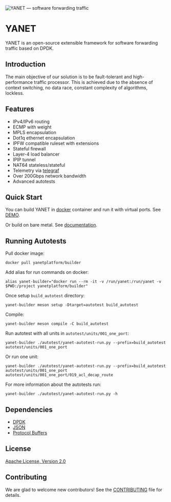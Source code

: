 <img alt="YANET — software forwarding traffic" src="flows.svg" />

# YANET
YANET is an open-source extensible framework for software forwarding traffic based on DPDK.

## Introduction
The main objective of our solution is to be fault-tolerant and high-performance traffic processor. This is achieved due to the absence of context switching, no data race, constant complexity of algorithms, lockless.

## Features
- IPv4/IPv6 routing
- ECMP with weight
- MPLS encapsulation
- Dot1q ethernet encapsulation
- IPFW compatible ruleset with extensions
- Stateful firewall
- Layer-4 load balancer
- IPIP tunnel
- NAT64 stateless/stateful
- Telemetry via [telegraf](https://github.com/influxdata/telegraf)
- Over 200Gbps network bandwidth
- Advanced autotests

## Quick Start
You can build YANET in [docker](https://www.docker.com/) container and run it with virtual ports. See [DEMO](demo).

Or build on bare metal. See [documentation](docs/build.md).
## Running Autotests
Pull docker image:
```
docker pull yanetplatform/builder
```

Add alias for run commands on docker:
```
alias yanet-builder="docker run --rm -it -v /run/yanet:/run/yanet -v $PWD:/project yanetplatform/builder"
```

Once setup `build_autotest` directory:
```
yanet-builder meson setup -Dtarget=autotest build_autotest
```

Compile:
```
yanet-builder meson compile -C build_autotest
```

Run autotest with all units in `autotest/units/001_one_port`:
```
yanet-builder ./autotest/yanet-autotest-run.py --prefix=build_autotest autotest/units/001_one_port
```

Or run one unit:
```
yanet-builder ./autotest/yanet-autotest-run.py --prefix=build_autotest autotest/units/001_one_port autotest/units/001_one_port/019_acl_decap_route
```

For more information about the autotests run:
```
yanet-builder ./autotest/yanet-autotest-run.py -h
```
## Dependencies
- [DPDK](https://github.com/DPDK/dpdk)
- [JSON](https://github.com/nlohmann/json)
- [Protocol Buffers](https://github.com/protocolbuffers/protobuf)

## License
[Apache License, Version 2.0](LICENSE)

## Contributing
We are glad to welcome new contributors! See the [CONTRIBUTING](CONTRIBUTING.md) file for details.
